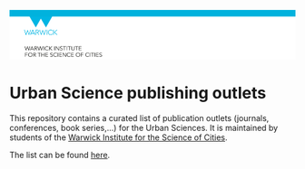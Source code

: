![logo](https://github.com/konstantinklemmer/urbanscience/raw/master/logo.PNG)

# Urban Science publishing outlets

This repository contains a curated list of publication outlets (journals, conferences, book series,...) for the Urban Sciences. It is maintained by students of the [Warwick Institute for the Science of Cities](https://www.wisc.warwick.ac.uk/). 

The list can be found [here](https://github.com/konstantinklemmer/urbanscience/blob/master/list.md).

